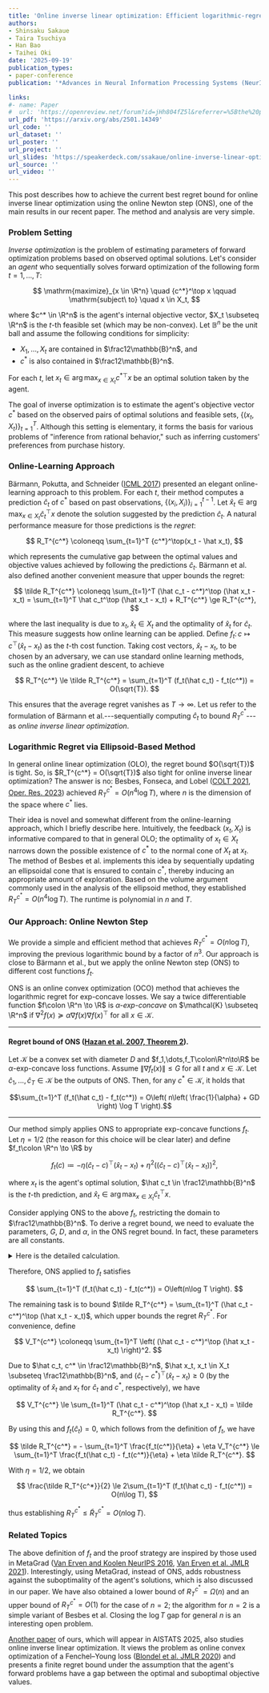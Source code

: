 ```yaml
---
title: 'Online inverse linear optimization: Efficient logarithmic-regret algorithm, robustness to suboptimality, and lower bound'
authors:
- Shinsaku Sakaue
- Taira Tsuchiya
- Han Bao
- Taihei Oki
date: '2025-09-19'
publication_types:
- paper-conference
publication: '*Advances in Neural Information Processing Systems (NeurIPS)*, to appear'

links:
#- name: Paper
#  url: 'https://openreview.net/forum?id=jHh804fZ5l&referrer=%5Bthe%20profile%20of%20Shinsaku%20Sakaue%5D(%2Fprofile%3Fid%3D~Shinsaku_Sakaue1)'
url_pdf: 'https://arxiv.org/abs/2501.14349'
url_code: ''
url_dataset: ''
url_poster: ''
url_project: ''
url_slides: 'https://speakerdeck.com/ssakaue/online-inverse-linear-optimization'
url_source: ''
url_video: ''
---
```


This post describes how to achieve the current best regret bound for online inverse linear optimization using the online Newton step (ONS), one of the main results in our recent paper. 
The method and analysis are very simple.

### Problem Setting

*Inverse optimization* is the problem of estimating parameters of forward optimization problems based on observed optimal solutions. 
Let's consider an *agent* who sequentially solves forward optimization of the following form $t = 1,\dots,T$:

$$
\mathrm{maximize}_{x \in \R^n} \quad {c^*}^\top x
\qquad
\mathrm{subject\ to} \quad x \in X_t,
$$

where $c^* \in \R^n$ is the agent's internal objective vector, $X_t \subseteq \R^n$ is the $t$-th feasible set (which may be non-convex). 
Let $\mathbb{B}^n$ be the unit ball and assume the following conditions for simplicity:
- $X_1,\dots,X_t$ are contained in $\frac12\mathbb{B}^n$, and 
- $c^*$ is also contained in $\frac12\mathbb{B}^n$.

For each $t$, let $x_t \in \mathop{\mathrm{\arg\,\max}}_{x \in X_t} {c^*}^\top x$ be an optimal solution taken by the agent.

The goal of inverse optimization is to estimate the agent's objective vector $c^*$ based on the observed pairs of optimal solutions and feasible sets, $\{(x_t, X_t)\}_{t=1}^T$. 
Although this setting is elementary, it forms the basis for various problems of "inference from rational behavior," such as inferring customers' preferences from purchase history.


### Online-Learning Approach

Bärmann, Pokutta, and Schneider ([ICML 2017](https://proceedings.mlr.press/v70/barmann17a.html)) presented an elegant online-learning approach to this problem.
For each $t$, their method computes a prediction $\hat{c}_t$ of $c^*$ based on past observations, $\{(x_{i}, X_{i})\}_{i=1}^{t-1}$.
Let $\hat x_t \in \mathop{\mathrm{\arg\,\max}}_{x \in X_t} {\hat c_t}^\top x$ denote the solution suggested by the prediction $\hat{c}_t$.
A natural performance measure for those predictions is the *regret*: 

$$
R_T^{c^*} \coloneqq \sum_{t=1}^T {c^*}^\top(x_t - \hat x_t),
$$

which represents the cumulative gap between the optimal values and objective values achieved by following the predictions $\hat{c}_t$.
Bärmann et al. also defined another convenient measure that upper bounds the regret: 

$$
\tilde R_T^{c^*} \coloneqq \sum_{t=1}^T (\hat c_t - c^*)^\top (\hat x_t - x_t) = \sum_{t=1}^T \hat c_t^\top (\hat x_t - x_t) + R_T^{c^*} \ge R_T^{c^*},
$$

where the last inequality is due to $x_t, \hat x_t \in X_t$ and the optimality of $\hat x_t$ for $\hat c_t$.
This measure suggests how online learning can be applied.
Define $f_t\colon c\mapsto c^\top (\hat x_t - x_t)$ as the $t$-th cost function. 
Taking cost vectors, $\hat x_t - x_t$, to be chosen by an adversary, we can use standard online learning methods, such as the online gradient descent, to achieve 

$$
R_T^{c^*} \le \tilde R_T^{c^*} = \sum_{t=1}^T (f_t(\hat c_t) - f_t(c^*)) = O(\sqrt{T}).
$$

This ensures that the average regret vanishes as $T \to \infty$. 
Let us refer to the formulation of Bärmann et al.---sequentially computing $\hat{c}_t$ to bound $R_T^{c^*}$---as *online inverse linear optimization*. 

### Logarithmic Regret via Ellipsoid-Based Method
In general online linear optimization (OLO), the regret bound $O(\sqrt{T})$ is tight. So, is $R_T^{c^*} = O(\sqrt{T})$ also tight for online inverse linear optimization? 
The answer is no: Besbes, Fonseca, and Lobel ([COLT 2021](https://proceedings.mlr.press/v134/besbes21a.html), [Oper. Res. 2023](https://pubsonline.informs.org/doi/10.1287/opre.2021.0369)) achieved $R_T^{c^*} = O(n^4 \log T)$, where $n$ is the dimension of the space where $c^*$ lies. 

Their idea is novel and somewhat different from the online-learning approach, which I briefly describe here. 
Intuitively, the feedback $(x_t, X_t)$ is informative compared to that in general OLO; the optimality of $x_t \in X_t$ narrows down the possible existence of $c^*$ to the normal cone of $X_t$ at $x_t$. The method of Besbes et al. implements this idea by sequentially updating an ellipsoidal cone that is ensured to contain $c^*$, thereby inducing an appropriate amount of exploration. Based on the volume argument commonly used in the analysis of the ellipsoid method, they established $R_T^{c^*} = O(n^4 \log T)$. The runtime is polynomial in $n$ and $T$.

### Our Approach: Online Newton Step
We provide a simple and efficient method that achieves $R_T^{c^*} = O(n \log T)$, improving the previous logarithmic bound by a factor of $n^3$. 
Our approach is close to Bärmann et al., but we apply the online Newton step (ONS) to different cost functions $f_t$. 

ONS is an online convex optimization (OCO) method that achieves the logarithmic regret for exp-concave losses. 
We say a twice differentiable function $f\colon \R^n \to \R$ is *$\alpha$-exp-concave* on $\mathcal{K} \subseteq \R^n$ if $\nabla^2 f(x) \succeq \alpha \nabla f(x) \nabla f(x)^\top$ for all $x \in \mathcal{K}$. 

---
#### Regret bound of ONS ([Hazan et al. 2007, Theorem 2](https://link.springer.com/article/10.1007/s10994-007-5016-8)).
Let $\mathcal{K}$ be a convex set with diameter $D$ and $f_1,\dots,f_T\colon\R^n\to\R$ be $\alpha$-exp-concave loss functions. Assume $\| \nabla f_t(x) \| \le G$ for all $t$ and $x \in \mathcal{K}$. Let $\hat c_1,\dots,\hat c_T \in \mathcal{K}$ be the outputs of ONS. Then, for any $c^* \in \mathcal{K}$, it holds that  

$$\sum_{t=1}^T (f_t(\hat c_t) - f_t(c^*)) = O\left( n\left( \frac{1}{\alpha} + GD \right) \log T \right).$$

---

Our method simply applies ONS to appropriate exp-concave functions $f_t$.
Let $\eta = 1/2$ (the reason for this choice will be clear later) and define $f_t\colon \R^n \to \R$ by

$$
f_t(c) \coloneqq - \eta (\hat c_t - c)^\top (\hat x_t - x_t) + \eta^2 \left( (\hat c_t - c)^\top (\hat x_t - x_t) \right)^2,
$$

where $x_t$ is the agent's optimal solution, $\hat c_t \in \frac12\mathbb{B}^n$ is the $t$-th prediction, and $\hat x_t \in \mathop{\mathrm{\arg\,\max}}_{x \in X_t} {\hat c_t}^\top x$. 

Consider applying ONS to the above $f_t$, restricting the domain to $\frac12\mathbb{B}^n$. 
To derive a regret bound, we need to evaluate the parameters, $G$, $D$, and $\alpha$, in the ONS regret bound. 
In fact, these parameters are all constants. <details><summary>Here is the detailed calculation.</summary>

For simplicity, let $g_t = \hat x_t - x_t$, which satisfies $\| g_t \| \le 1$ since $\hat x_t, x_t \in X_t \subseteq \frac12\mathbb{B}^n$.

- Since the domain is $\frac12\mathbb{B}^n$, we have $D = 1$.
- By using $c, \hat c_t \in \frac12\mathbb{B}^n$, $\| g_t \| \le 1$, and $\eta = 1/2$, we have $$\| \nabla f_t(c) \| = \| \eta g_t - 2\eta^2 g_tg_t^\top (\hat c_t - c)\| \le \eta + 2\eta^2 \le 1$$ and $$\nabla f_t(c) \nabla f_t(c)^\top =  \eta^2 \left( 1 - 2 \eta g_t^\top (\hat c_t - c) \right)^2 g_t g_t^\top \preceq \eta^2 (1 + 2\eta)^2 g_t g_t^\top = 2\nabla^2 f_t(c),$$ hence $G = 1$ and $\alpha = \frac{1}{2}$.

Thus, those parameters are constant for $\eta = 1/2$. 
</details>

Therefore, ONS applied to $f_t$ satisfies 

$$
\sum_{t=1}^T (f_t(\hat c_t) - f_t(c^*)) = O\left(n\log T \right).
$$

The remaining task is to bound $\tilde R_T^{c^*} = \sum_{t=1}^T (\hat c_t - c^*)^\top (\hat x_t - x_t)$, which upper bounds the regret $R_T^{c^*}$.
For convenience, define 

$$
V_T^{c^*} \coloneqq \sum_{t=1}^T \left( (\hat c_t - c^*)^\top (\hat x_t - x_t) \right)^2.
$$

Due to $\hat c_t, c^* \in \frac12\mathbb{B}^n$, $\hat x_t, x_t \in X_t \subseteq \frac12\mathbb{B}^n$, and $(\hat c_t - c^*)^\top (\hat x_t - x_t) \ge 0$ (by the optimality of $\hat x_t$ and $x_t$ for $\hat c_t$ and $c^*$, respectively), we have 

$$
V_T^{c^*} \le \sum_{t=1}^T (\hat c_t - c^*)^\top (\hat x_t - x_t) = \tilde R_T^{c^*}.
$$ 

By using this and $f_t(\hat c_t) = 0$, which follows from the definition of $f_t$, we have

$$
\tilde R_T^{c^*} = - \sum_{t=1}^T \frac{f_t(c^*)}{\eta} + \eta V_T^{c^*} \le \sum_{t=1}^T \frac{f_t(\hat c_t) - f_t(c^*)}{\eta} + \eta \tilde R_T^{c^*}.
$$

With $\eta = 1/2$, we obtain 

$$
\frac{\tilde R_T^{c^*}}{2}
\le 
2\sum_{t=1}^T (f_t(\hat c_t) - f_t(c^*)) = 
O(n\log T), 
$$

thus establishing $R_T^{c^*} \le \tilde R_T^{c^*} = O(n\log T)$.

### Related Topics

The above definition of $f_t$ and the proof strategy are inspired by those used in MetaGrad ([Van Erven and Koolen NeurIPS 2016](https://papers.nips.cc/paper_files/paper/2016/hash/14cfdb59b5bda1fc245aadae15b1984a-Abstract.html), [Van Erven et al. JMLR 2021](https://www.jmlr.org/papers/v22/20-1444.html)). Interestingly, using MetaGrad, instead of ONS, adds robustness against the suboptimality of the agent's solutions, which is also discussed in our paper. 
We have also obtained a lower bound of $R_T^{c^*} = \Omega(n)$ and an upper bound of $R_T^{c^*} = O(1)$ for the case of $n=2$; the algorithm for $n=2$ is a simple variant of Besbes et al. Closing the $\log T$ gap for general $n$ is an interesting open problem.

[Another paper](https://ssakaue.github.io/publication/sakaue-2025-revisiting/) of ours, which will appear in AISTATS 2025, also studies online inverse linear optimization. 
It views the problem as online convex optimization of a Fenchel–Young loss ([Blondel et al. JMLR 2020](https://jmlr.csail.mit.edu/papers/v21/19-021.html)) and presents a finite regret bound under the assumption that the agent's forward problems have a gap between the optimal and suboptimal objective values.